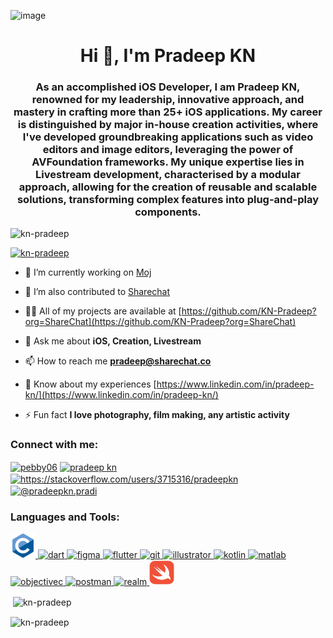 ![image](https://github.com/KN-Pradeep/KN-Pradeep/assets/55530732/6a84ab67-b4dd-45f5-a33a-24f5ab95d461)

<h1 align="center">Hi 👋, I'm Pradeep KN</h1>
<h3 align="center">As an accomplished iOS Developer, I am Pradeep KN, renowned for my leadership, innovative approach, and mastery in crafting more than 25+ iOS applications. My career is distinguished by major in-house creation activities, where I've developed groundbreaking applications such as video editors and image editors, leveraging the power of AVFoundation frameworks. My unique expertise lies in Livestream development, characterised by a modular approach, allowing for the creation of reusable and scalable solutions, transforming complex features into plug-and-play components.</h3>

<p align="left"> <img src="https://komarev.com/ghpvc/?username=kn-pradeep&label=Profile%20views&color=0e75b6&style=flat" alt="kn-pradeep" /> </p>

<p align="left"> <a href="https://github.com/ryo-ma/github-profile-trophy"><img src="https://github-profile-trophy.vercel.app/?username=kn-pradeep" alt="kn-pradeep" /></a> </p>

- 🔭 I’m currently working on [Moj](https://github.com/ShareChat/moj-ios)

- 👯 I’m also contributed to [Sharechat](https://github.com/ShareChat/sharechat-ios)

- 👨‍💻 All of my projects are available at [https://github.com/KN-Pradeep?org=ShareChat](https://github.com/KN-Pradeep?org=ShareChat)

- 💬 Ask me about **iOS, Creation, Livestream**

- 📫 How to reach me **pradeep@sharechat.co**

- 📄 Know about my experiences [https://www.linkedin.com/in/pradeep-kn/](https://www.linkedin.com/in/pradeep-kn/)

- ⚡ Fun fact **I love photography, film making, any artistic activity**

<h3 align="left">Connect with me:</h3>
<p align="left">
<a href="https://twitter.com/pebby06" target="blank"><img align="center" src="https://raw.githubusercontent.com/rahuldkjain/github-profile-readme-generator/master/src/images/icons/Social/twitter.svg" alt="pebby06" height="30" width="40" /></a>
<a href="https://linkedin.com/in/pradeep kn" target="blank"><img align="center" src="https://raw.githubusercontent.com/rahuldkjain/github-profile-readme-generator/master/src/images/icons/Social/linked-in-alt.svg" alt="pradeep kn" height="30" width="40" /></a>
<a href="https://stackoverflow.com/users/https://stackoverflow.com/users/3715316/pradeepkn" target="blank"><img align="center" src="https://raw.githubusercontent.com/rahuldkjain/github-profile-readme-generator/master/src/images/icons/Social/stack-overflow.svg" alt="https://stackoverflow.com/users/3715316/pradeepkn" height="30" width="40" /></a>
<a href="https://medium.com/@pradeepkn.pradi" target="blank"><img align="center" src="https://raw.githubusercontent.com/rahuldkjain/github-profile-readme-generator/master/src/images/icons/Social/medium.svg" alt="@pradeepkn.pradi" height="30" width="40" /></a>
</p>

<h3 align="left">Languages and Tools:</h3>
<p align="left"> <a href="https://www.cprogramming.com/" target="_blank" rel="noreferrer"> <img src="https://raw.githubusercontent.com/devicons/devicon/master/icons/c/c-original.svg" alt="c" width="40" height="40"/> </a> <a href="https://dart.dev" target="_blank" rel="noreferrer"> <img src="https://www.vectorlogo.zone/logos/dartlang/dartlang-icon.svg" alt="dart" width="40" height="40"/> </a> <a href="https://www.figma.com/" target="_blank" rel="noreferrer"> <img src="https://www.vectorlogo.zone/logos/figma/figma-icon.svg" alt="figma" width="40" height="40"/> </a> <a href="https://flutter.dev" target="_blank" rel="noreferrer"> <img src="https://www.vectorlogo.zone/logos/flutterio/flutterio-icon.svg" alt="flutter" width="40" height="40"/> </a> <a href="https://git-scm.com/" target="_blank" rel="noreferrer"> <img src="https://www.vectorlogo.zone/logos/git-scm/git-scm-icon.svg" alt="git" width="40" height="40"/> </a> <a href="https://www.adobe.com/in/products/illustrator.html" target="_blank" rel="noreferrer"> <img src="https://www.vectorlogo.zone/logos/adobe_illustrator/adobe_illustrator-icon.svg" alt="illustrator" width="40" height="40"/> </a> <a href="https://kotlinlang.org" target="_blank" rel="noreferrer"> <img src="https://www.vectorlogo.zone/logos/kotlinlang/kotlinlang-icon.svg" alt="kotlin" width="40" height="40"/> </a> <a href="https://www.mathworks.com/" target="_blank" rel="noreferrer"> <img src="https://upload.wikimedia.org/wikipedia/commons/2/21/Matlab_Logo.png" alt="matlab" width="40" height="40"/> </a> <a href="https://developer.apple.com/library/archive/documentation/Cocoa/Conceptual/ProgrammingWithObjectiveC/Introduction/Introduction.html" target="_blank" rel="noreferrer"> <img src="https://www.vectorlogo.zone/logos/apple_objectivec/apple_objectivec-icon.svg" alt="objectivec" width="40" height="40"/> </a> <a href="https://postman.com" target="_blank" rel="noreferrer"> <img src="https://www.vectorlogo.zone/logos/getpostman/getpostman-icon.svg" alt="postman" width="40" height="40"/> </a> <a href="https://realm.io/" target="_blank" rel="noreferrer"> <img src="https://raw.githubusercontent.com/bestofjs/bestofjs-webui/8665e8c267a0215f3159df28b33c365198101df5/public/logos/realm.svg" alt="realm" width="40" height="40"/> </a> <a href="https://developer.apple.com/swift/" target="_blank" rel="noreferrer"> <img src="https://raw.githubusercontent.com/devicons/devicon/master/icons/swift/swift-original.svg" alt="swift" width="40" height="40"/> </a> </p>

<p>&nbsp;<img align="center" src="https://github-readme-stats.vercel.app/api?username=kn-pradeep&show_icons=true&locale=en" alt="kn-pradeep" /></p>

<p><img align="center" src="https://github-readme-streak-stats.herokuapp.com/?user=kn-pradeep&" alt="kn-pradeep" /></p>
